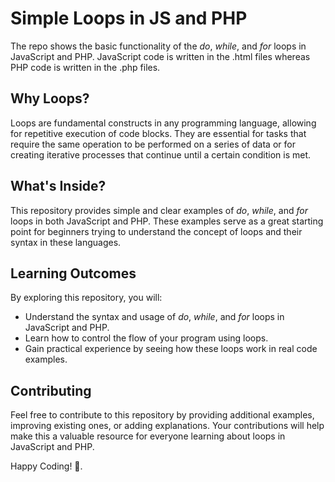 # Simple Loops in JS and PHP

The repo shows the basic functionality of the *do*, *while*, and *for* loops in JavaScript and PHP. JavaScript code is written in the .html files whereas PHP code is written in the .php files.

## Why Loops?

Loops are fundamental constructs in any programming language, allowing for repetitive execution of code blocks. They are essential for tasks that require the same operation to be performed on a series of data or for creating iterative processes that continue until a certain condition is met.

## What's Inside?

This repository provides simple and clear examples of *do*, *while*, and *for* loops in both JavaScript and PHP. These examples serve as a great starting point for beginners trying to understand the concept of loops and their syntax in these languages.

## Learning Outcomes

By exploring this repository, you will:

- Understand the syntax and usage of *do*, *while*, and *for* loops in JavaScript and PHP.
- Learn how to control the flow of your program using loops.
- Gain practical experience by seeing how these loops work in real code examples.

## Contributing

Feel free to contribute to this repository by providing additional examples, improving existing ones, or adding explanations. Your contributions will help make this a valuable resource for everyone learning about loops in JavaScript and PHP.

Happy Coding! 🚀.
